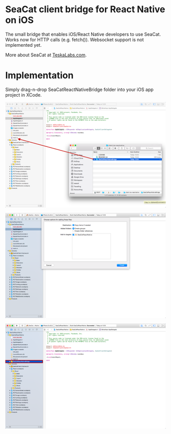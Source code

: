 # SeaCat client bridge for React Native on iOS

The small bridge that enables iOS/React Native developers to use SeaCat.  
Works now for HTTP calls (e.g. fetch()). Websocket support is not implemented yet.

More about SeaCat at [TeskaLabs.com](http://teskalabs.com/).

# Implementation

Simply drag-n-drop SeaCatReactNativeBridge folder into your iOS app project in XCode.

![alt tag](https://raw.githubusercontent.com/TeskaLabs/SeaCat-ReactNative-iOS/master/docs/step01.png)

![alt tag](https://raw.githubusercontent.com/TeskaLabs/SeaCat-ReactNative-iOS/master/docs/step02.png)

![alt tag](https://raw.githubusercontent.com/TeskaLabs/SeaCat-ReactNative-iOS/master/docs/step03.png)
